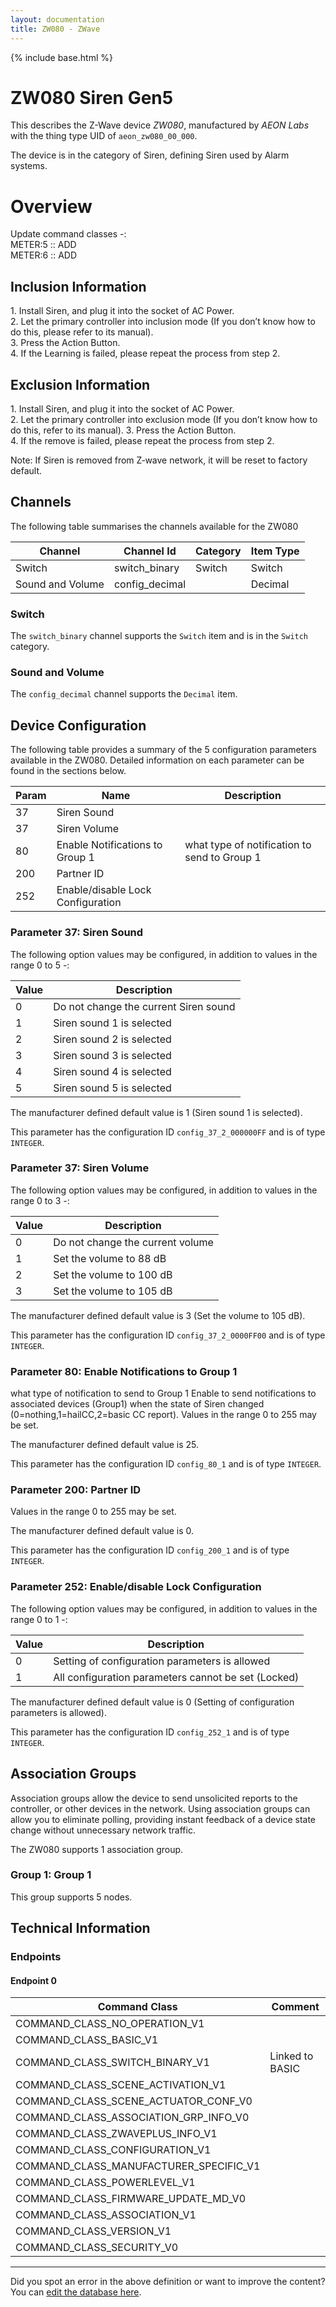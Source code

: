 ```yaml
---
layout: documentation
title: ZW080 - ZWave
---
```


{% include base.html %}

# ZW080 Siren Gen5
This describes the Z-Wave device *ZW080*, manufactured by *AEON Labs* with the thing type UID of ```aeon_zw080_00_000```.

The device is in the category of Siren, defining Siren used by Alarm systems.

# Overview

Update command classes -:  
METER:5 :: ADD  
METER:6 :: ADD

## Inclusion Information

1\. Install Siren, and plug it into the socket of AC Power.  
2\. Let the primary controller into inclusion mode (If you don’t know how to do this, please refer to its manual).  
3\. Press the Action Button.  
4\. If the Learning is failed, please repeat the process from step 2.

## Exclusion Information

1\. Install Siren, and plug it into the socket of AC Power.  
2\. Let the primary controller into exclusion mode (If you don’t know how to do this, refer to its manual). 3. Press the Action Button.  
4\. If the remove is failed, please repeat the process from step 2.

Note: If Siren is removed from Z‐wave network, it will be reset to factory default.

## Channels

The following table summarises the channels available for the ZW080

| Channel | Channel Id | Category | Item Type |
|---------|------------|----------|-----------|
| Switch | switch_binary | Switch | Switch | 
| Sound and Volume | config_decimal |  | Decimal | 

### Switch

The ```switch_binary``` channel supports the ```Switch``` item and is in the ```Switch``` category.

### Sound and Volume

The ```config_decimal``` channel supports the ```Decimal``` item.



## Device Configuration

The following table provides a summary of the 5 configuration parameters available in the ZW080.
Detailed information on each parameter can be found in the sections below.

| Param | Name  | Description |
|-------|-------|-------------|
| 37 | Siren Sound |  |
| 37 | Siren Volume |  |
| 80 | Enable Notifications to Group 1 | what type of notification to send to Group 1 |
| 200 | Partner ID |  |
| 252 | Enable/disable Lock Configuration |  |

### Parameter 37: Siren Sound



The following option values may be configured, in addition to values in the range 0 to 5 -:

| Value  | Description |
|--------|-------------|
| 0 | Do not change the current Siren sound |
| 1 | Siren sound 1 is selected |
| 2 | Siren sound 2 is selected |
| 3 | Siren sound 3 is selected |
| 4 | Siren sound 4 is selected |
| 5 | Siren sound 5 is selected |

The manufacturer defined default value is 1 (Siren sound 1 is selected).

This parameter has the configuration ID ```config_37_2_000000FF``` and is of type ```INTEGER```.


### Parameter 37: Siren Volume



The following option values may be configured, in addition to values in the range 0 to 3 -:

| Value  | Description |
|--------|-------------|
| 0 | Do not change the current volume |
| 1 | Set the volume to 88 dB |
| 2 | Set the volume to 100 dB |
| 3 | Set the volume to 105 dB |

The manufacturer defined default value is 3 (Set the volume to 105 dB).

This parameter has the configuration ID ```config_37_2_0000FF00``` and is of type ```INTEGER```.


### Parameter 80: Enable Notifications to Group 1

what type of notification to send to Group 1
Enable to send notifications to associated devices (Group1) when the state of Siren changed (0=nothing,1=hailCC,2=basic CC report).
Values in the range 0 to 255 may be set.

The manufacturer defined default value is 25.

This parameter has the configuration ID ```config_80_1``` and is of type ```INTEGER```.


### Parameter 200: Partner ID



Values in the range 0 to 255 may be set.

The manufacturer defined default value is 0.

This parameter has the configuration ID ```config_200_1``` and is of type ```INTEGER```.


### Parameter 252: Enable/disable Lock Configuration



The following option values may be configured, in addition to values in the range 0 to 1 -:

| Value  | Description |
|--------|-------------|
| 0 | Setting of configuration parameters is allowed |
| 1 | All configuration parameters cannot be set (Locked) |

The manufacturer defined default value is 0 (Setting of configuration parameters is allowed).

This parameter has the configuration ID ```config_252_1``` and is of type ```INTEGER```.


## Association Groups

Association groups allow the device to send unsolicited reports to the controller, or other devices in the network. Using association groups can allow you to eliminate polling, providing instant feedback of a device state change without unnecessary network traffic.

The ZW080 supports 1 association group.

### Group 1: Group 1


This group supports 5 nodes.

## Technical Information

### Endpoints

#### Endpoint 0

| Command Class | Comment |
|---------------|---------|
| COMMAND_CLASS_NO_OPERATION_V1| |
| COMMAND_CLASS_BASIC_V1| |
| COMMAND_CLASS_SWITCH_BINARY_V1| Linked to BASIC|
| COMMAND_CLASS_SCENE_ACTIVATION_V1| |
| COMMAND_CLASS_SCENE_ACTUATOR_CONF_V0| |
| COMMAND_CLASS_ASSOCIATION_GRP_INFO_V0| |
| COMMAND_CLASS_ZWAVEPLUS_INFO_V1| |
| COMMAND_CLASS_CONFIGURATION_V1| |
| COMMAND_CLASS_MANUFACTURER_SPECIFIC_V1| |
| COMMAND_CLASS_POWERLEVEL_V1| |
| COMMAND_CLASS_FIRMWARE_UPDATE_MD_V0| |
| COMMAND_CLASS_ASSOCIATION_V1| |
| COMMAND_CLASS_VERSION_V1| |
| COMMAND_CLASS_SECURITY_V0| |

---

Did you spot an error in the above definition or want to improve the content?
You can [edit the database here](http://www.cd-jackson.com/index.php/zwave/zwave-device-database/zwave-device-list/devicesummary/90).
